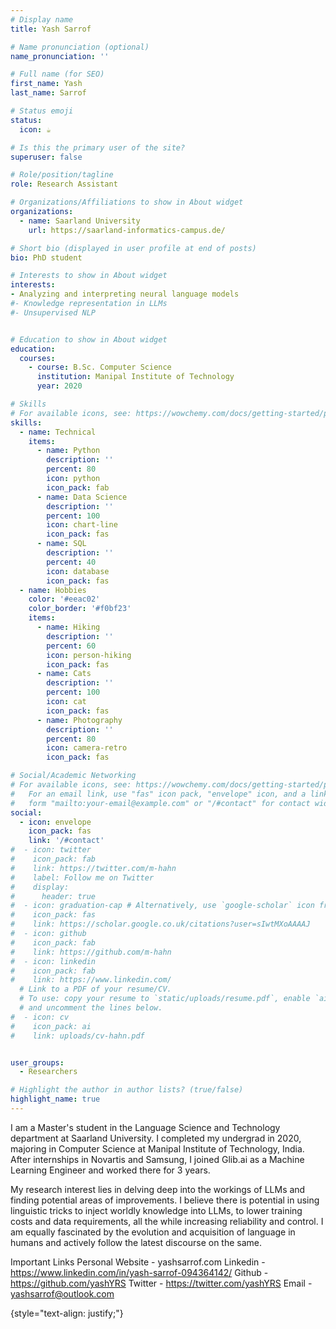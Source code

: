 ```yaml
---
# Display name
title: Yash Sarrof 

# Name pronunciation (optional)
name_pronunciation: ''

# Full name (for SEO)
first_name: Yash
last_name: Sarrof

# Status emoji
status:
  icon: ☕️

# Is this the primary user of the site?
superuser: false

# Role/position/tagline
role: Research Assistant

# Organizations/Affiliations to show in About widget
organizations:
  - name: Saarland University
    url: https://saarland-informatics-campus.de/

# Short bio (displayed in user profile at end of posts)
bio: PhD student

# Interests to show in About widget
interests:
- Analyzing and interpreting neural language models
#- Knowledge representation in LLMs
#- Unsupervised NLP


# Education to show in About widget
education:
  courses:
    - course: B.Sc. Computer Science
      institution: Manipal Institute of Technology
      year: 2020

# Skills
# For available icons, see: https://wowchemy.com/docs/getting-started/page-builder/#icons
skills:
  - name: Technical
    items:
      - name: Python
        description: ''
        percent: 80
        icon: python
        icon_pack: fab
      - name: Data Science
        description: ''
        percent: 100
        icon: chart-line
        icon_pack: fas
      - name: SQL
        description: ''
        percent: 40
        icon: database
        icon_pack: fas
  - name: Hobbies
    color: '#eeac02'
    color_border: '#f0bf23'
    items:
      - name: Hiking
        description: ''
        percent: 60
        icon: person-hiking
        icon_pack: fas
      - name: Cats
        description: ''
        percent: 100
        icon: cat
        icon_pack: fas
      - name: Photography
        description: ''
        percent: 80
        icon: camera-retro
        icon_pack: fas

# Social/Academic Networking
# For available icons, see: https://wowchemy.com/docs/getting-started/page-builder/#icons
#   For an email link, use "fas" icon pack, "envelope" icon, and a link in the
#   form "mailto:your-email@example.com" or "/#contact" for contact widget.
social:
  - icon: envelope
    icon_pack: fas
    link: '/#contact'
#  - icon: twitter
#    icon_pack: fab
#    link: https://twitter.com/m-hahn
#    label: Follow me on Twitter
#    display:
#      header: true
#  - icon: graduation-cap # Alternatively, use `google-scholar` icon from `ai` icon pack
#    icon_pack: fas
#    link: https://scholar.google.co.uk/citations?user=sIwtMXoAAAAJ
#  - icon: github
#    icon_pack: fab
#    link: https://github.com/m-hahn
#  - icon: linkedin
#    icon_pack: fab
#    link: https://www.linkedin.com/
  # Link to a PDF of your resume/CV.
  # To use: copy your resume to `static/uploads/resume.pdf`, enable `ai` icons in `params.yaml`,
  # and uncomment the lines below.
#  - icon: cv
#    icon_pack: ai
#    link: uploads/cv-hahn.pdf


user_groups:
  - Researchers

# Highlight the author in author lists? (true/false)
highlight_name: true
---
```


I am a Master's student in the Language Science and Technology department at Saarland University.  I completed my undergrad in 2020, majoring in Computer Science at Manipal Institute of Technology, India. After internships in Novartis and Samsung, I joined Glib.ai as a Machine Learning Engineer and worked there for 3 years.

My research interest lies in delving deep into the workings of LLMs and finding potential areas of improvements. I believe there is potential in using linguistic tricks to inject worldly knowledge into LLMs, to lower training costs and data requirements, all the while increasing reliability and control. I am equally fascinated by the evolution and acquisition of language in humans and actively follow the latest discourse on the same.

Important Links
Personal Website - yashsarrof.com
Linkedin - https://www.linkedin.com/in/yash-sarrof-094364142/
Github - https://github.com/yashYRS
Twitter - https://twitter.com/yashYRS
Email - yashsarrof@outlook.com

{style="text-align: justify;"}
